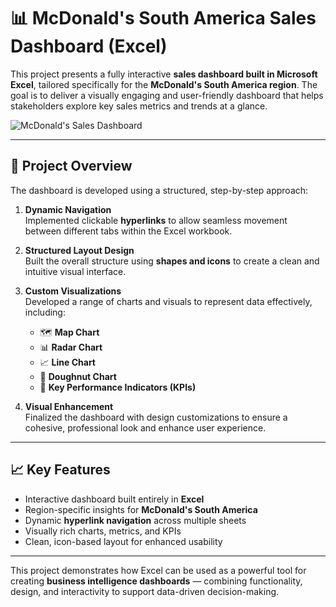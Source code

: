 # 📊 McDonald's South America Sales Dashboard (Excel)

This project presents a fully interactive **sales dashboard built in Microsoft Excel**, tailored specifically for the **McDonald's South America region**. The goal is to deliver a visually engaging and user-friendly dashboard that helps stakeholders explore key sales metrics and trends at a glance.


![McDonald's Sales Dashboard](https://github.com/user-attachments/assets/f6f0d508-bbae-462c-82e9-a9a023422d2e)




---

## 🔧 Project Overview

The dashboard is developed using a structured, step-by-step approach:

1. **Dynamic Navigation**  
   Implemented clickable **hyperlinks** to allow seamless movement between different tabs within the Excel workbook.

2. **Structured Layout Design**  
   Built the overall structure using **shapes and icons** to create a clean and intuitive visual interface.

3. **Custom Visualizations**  
   Developed a range of charts and visuals to represent data effectively, including:
   - 🗺️ **Map Chart**
   - 📊 **Radar Chart**
   - 📈 **Line Chart**
   - 🍩 **Doughnut Chart**
   - 📌 **Key Performance Indicators (KPIs)**

4. **Visual Enhancement**  
   Finalized the dashboard with design customizations to ensure a cohesive, professional look and enhance user experience.

---

## 📈 Key Features

- Interactive dashboard built entirely in **Excel**
- Region-specific insights for **McDonald's South America**
- Dynamic **hyperlink navigation** across multiple sheets
- Visually rich charts, metrics, and KPIs
- Clean, icon-based layout for enhanced usability

---

This project demonstrates how Excel can be used as a powerful tool for creating **business intelligence dashboards** — combining functionality, design, and interactivity to support data-driven decision-making.

